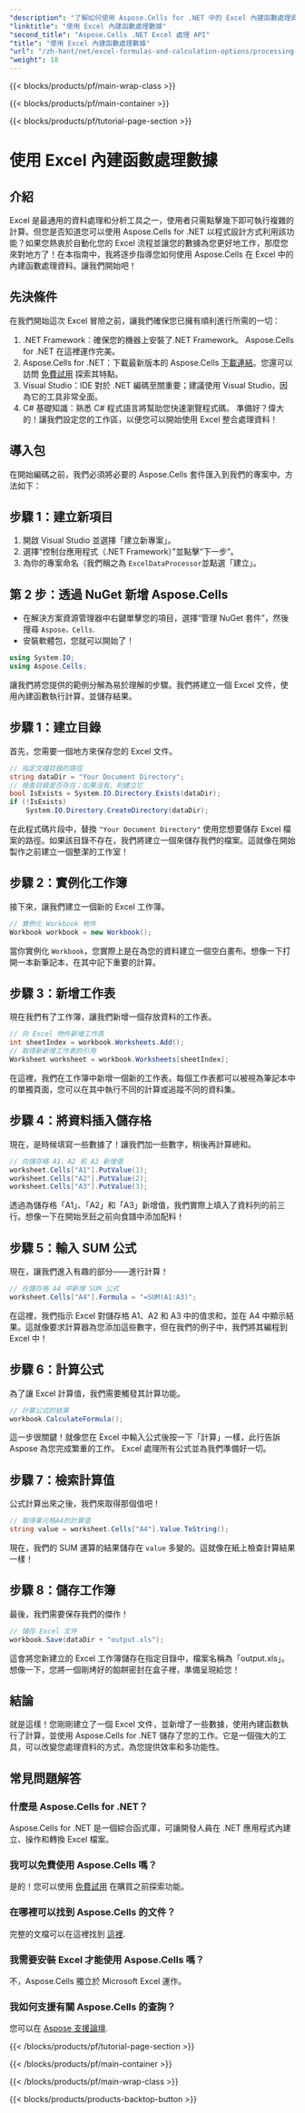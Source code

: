 ```yaml
---
"description": "了解如何使用 Aspose.Cells for .NET 中的 Excel 內建函數處理資料。按照逐步教程輕鬆自動化。"
"linktitle": "使用 Excel 內建函數處理數據"
"second_title": "Aspose.Cells .NET Excel 處理 API"
"title": "使用 Excel 內建函數處理數據"
"url": "/zh-hant/net/excel-formulas-and-calculation-options/processing-data-using-built-in-functions/"
"weight": 18
---
```


{{< blocks/products/pf/main-wrap-class >}}

{{< blocks/products/pf/main-container >}}

{{< blocks/products/pf/tutorial-page-section >}}

# 使用 Excel 內建函數處理數據

## 介紹
Excel 是最通用的資料處理和分析工具之一，使用者只需點擊幾下即可執行複雜的計算。但您是否知道您可以使用 Aspose.Cells for .NET 以程式設計方式利用該功能？如果您熱衷於自動化您的 Excel 流程並讓您的數據為您更好地工作，那麼您來對地方了！在本指南中，我將逐步指導您如何使用 Aspose.Cells 在 Excel 中的內建函數處理資料。讓我們開始吧！
## 先決條件
在我們開始這次 Excel 冒險之前，讓我們確保您已擁有順利進行所需的一切：
1. .NET Framework：確保您的機器上安裝了.NET Framework。 Aspose.Cells for .NET 在這裡運作完美。
2. Aspose.Cells for .NET：下載最新版本的 Aspose.Cells [下載連結](https://releases.aspose.com/cells/net/)。您還可以訪問 [免費試用](https://releases.aspose.com/) 探索其特點。
3. Visual Studio：IDE 對於 .NET 編碼至關重要；建議使用 Visual Studio，因為它的工具非常全面。
4. C# 基礎知識：熟悉 C# 程式語言將幫助您快速瀏覽程式碼。
準備好？偉大的！讓我們設定您的工作區，以便您可以開始使用 Excel 整合處理資料！
## 導入包
在開始編碼之前，我們必須將必要的 Aspose.Cells 套件匯入到我們的專案中。方法如下：
## 步驟 1：建立新項目
1. 開啟 Visual Studio 並選擇「建立新專案」。
2. 選擇“控制台應用程式（.NET Framework）”並點擊“下一步”。
3. 為你的專案命名（我們稱之為 `ExcelDataProcessor`並點選「建立」。
## 第 2 步：透過 NuGet 新增 Aspose.Cells
- 在解決方案資源管理器中右鍵單擊您的項目，選擇“管理 NuGet 套件”，然後搜尋 `Aspose。Cells`.
- 安裝軟體包，您就可以開始了！
```csharp
using System.IO;
using Aspose.Cells;
```
讓我們將您提供的範例分解為易於理解的步驟。我們將建立一個 Excel 文件，使用內建函數執行計算，並儲存結果。 
## 步驟 1：建立目錄 
首先，您需要一個地方來保存您的 Excel 文件。
```csharp
// 指定文檔目錄的路徑
string dataDir = "Your Document Directory";
// 檢查目錄是否存在；如果沒有，則建立它
bool IsExists = System.IO.Directory.Exists(dataDir);
if (!IsExists)
	System.IO.Directory.CreateDirectory(dataDir);
```
在此程式碼片段中，替換 `"Your Document Directory"` 使用您想要儲存 Excel 檔案的路徑。如果該目錄不存在，我們將建立一個來儲存我們的檔案。這就像在開始製作之前建立一個整潔的工作室！
## 步驟 2：實例化工作簿 
接下來，讓我們建立一個新的 Excel 工作簿。
```csharp
// 實例化 Workbook 物件
Workbook workbook = new Workbook();
```
當你實例化 `Workbook`，您實際上是在為您的資料建立一個空白畫布。想像一下打開一本新筆記本，在其中記下重要的計算。
## 步驟 3：新增工作表
現在我們有了工作簿，讓我們新增一個存放資料的工作表。
```csharp
// 向 Excel 物件新增工作表
int sheetIndex = workbook.Worksheets.Add();
// 取得新新增工作表的引用
Worksheet worksheet = workbook.Worksheets[sheetIndex];
```
在這裡，我們在工作簿中新增一個新的工作表。每個工作表都可以被視為筆記本中的單獨頁面，您可以在其中執行不同的計算或追蹤不同的資料集。
## 步驟 4：將資料插入儲存格
現在，是時候填寫一些數據了！讓我們加一些數字，稍後再計算總和。
```csharp
// 向儲存格 A1、A2 和 A3 新增值
worksheet.Cells["A1"].PutValue(1);
worksheet.Cells["A2"].PutValue(2);
worksheet.Cells["A3"].PutValue(3);
```
透過為儲存格「A1」、「A2」和「A3」新增值，我們實際上填入了資料列的前三行。想像一下在開始烹飪之前向食譜中添加配料！
## 步驟 5：輸入 SUM 公式
現在，讓我們進入有趣的部分——進行計算！
```csharp
// 在儲存格 A4 中新增 SUM 公式
worksheet.Cells["A4"].Formula = "=SUM(A1:A3)";
```
在這裡，我們指示 Excel 對儲存格 A1、A2 和 A3 中的值求和，並在 A4 中顯示結果。這就像要求計算器為您添加這些數字，但在我們的例子中，我們將其編程到 Excel 中！
## 步驟 6：計算公式
為了讓 Excel 計算值，我們需要觸發其計算功能。
```csharp
// 計算公式的結果
workbook.CalculateFormula();
```
這一步很關鍵！就像您在 Excel 中輸入公式後按一下「計算」一樣，此行告訴 Aspose 為您完成繁重的工作。 Excel 處理所有公式並為我們準備好一切。
## 步驟 7：檢索計算值
公式計算出來之後，我們來取得那個值吧！
```csharp
// 取得單元格A4的計算值
string value = worksheet.Cells["A4"].Value.ToString();
```
現在，我們的 SUM 運算的結果儲存在 `value` 多變的。這就像在紙上檢查計算結果一樣！
## 步驟 8：儲存工作簿 
最後，我們需要保存我們的傑作！
```csharp
// 儲存 Excel 文件
workbook.Save(dataDir + "output.xls");
```
這會將您新建立的 Excel 工作簿儲存在指定目錄中，檔案名稱為「output.xls」。想像一下，您將一個剛烤好的餡餅密封在盒子裡，準備呈現給您！
## 結論
就是這樣！您剛剛建立了一個 Excel 文件，並新增了一些數據，使用內建函數執行了計算，並使用 Aspose.Cells for .NET 儲存了您的工作。它是一個強大的工具，可以改變您處理資料的方式，為您提供效率和多功能性。
## 常見問題解答
### 什麼是 Aspose.Cells for .NET？
Aspose.Cells for .NET 是一個綜合函式庫，可讓開發人員在 .NET 應用程式內建立、操作和轉換 Excel 檔案。
### 我可以免費使用 Aspose.Cells 嗎？
是的！您可以使用 [免費試用](https://releases.aspose.com/) 在購買之前探索功能。
### 在哪裡可以找到 Aspose.Cells 的文件？
完整的文檔可以在這裡找到 [這裡](https://reference。aspose.com/cells/net/).
### 我需要安裝 Excel 才能使用 Aspose.Cells 嗎？
不，Aspose.Cells 獨立於 Microsoft Excel 運作。
### 我如何支援有關 Aspose.Cells 的查詢？
您可以在 [Aspose 支援論壇](https://forum。aspose.com/c/cells/9).

{{< /blocks/products/pf/tutorial-page-section >}}

{{< /blocks/products/pf/main-container >}}

{{< /blocks/products/pf/main-wrap-class >}}

{{< blocks/products/products-backtop-button >}}